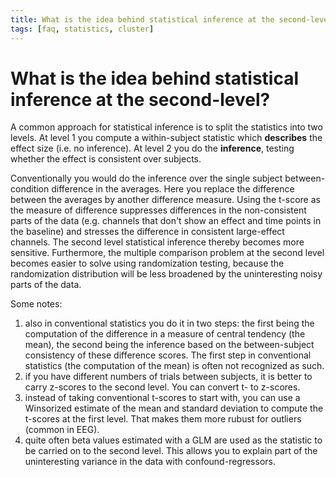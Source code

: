 ```yaml
---
title: What is the idea behind statistical inference at the second-level?
tags: [faq, statistics, cluster]
---
```


# What is the idea behind statistical inference at the second-level?

A common approach for statistical inference is to split the statistics into two levels. At level 1 you compute a within-subject statistic which **describes** the effect size (i.e. no inference). At level 2 you do the **inference**, testing whether the effect is consistent over subjects.

Conventionally you would do the inference over the single subject between-condition difference in the averages. Here you replace the difference between the averages by another difference measure. Using the t-score as the measure of difference suppresses differences in the non-consistent parts of the data (e.g. channels that don't show an effect and time points in the baseline) and stresses the difference in consistent large-effect channels. The second level statistical inference thereby becomes more sensitive. Furthermore, the multiple comparison problem at the second level becomes easier to solve using randomization testing, because the randomization distribution will be less broadened by the uninteresting noisy parts of the data.

Some notes:

 1.  also in conventional statistics you do it in two steps: the first being the computation of the difference in a measure of central tendency (the mean), the second being the inference based on the between-subject consistency of these difference scores. The first step in conventional statistics (the computation of the mean) is often not recognized as such.
 2.  if you have different numbers of trials between subjects, it is better to carry z-scores to the second level. You can convert t- to z-scores.
 3.  instead of taking conventional t-scores to start with, you can use a Winsorized estimate of the mean and standard deviation to compute the t-scores at the first level. That makes them more rubust for outliers (common in EEG).
 4.  quite often beta values estimated with a GLM are used as the statistic to be carried on to the second level. This allows you to explain part of the uninteresting variance in the data with confound-regressors.  
